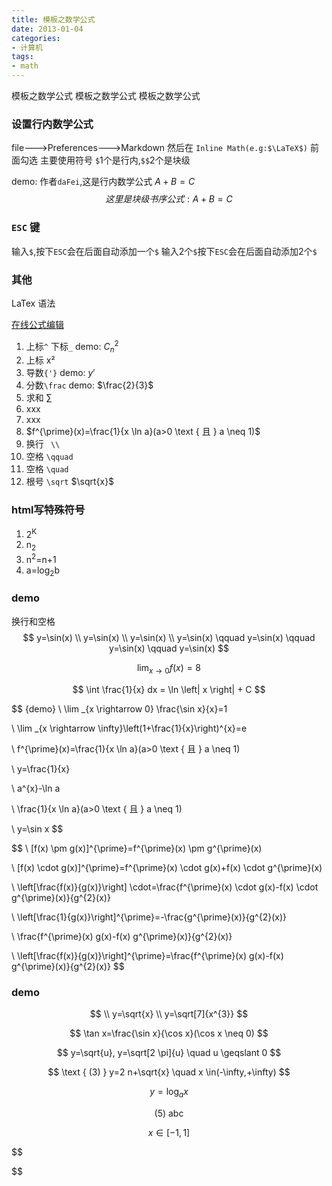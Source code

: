 ```yaml
---
title: 模板之数学公式
date: 2013-01-04
categories: 
- 计算机
tags:
- math
---
```


模板之数学公式
模板之数学公式
模板之数学公式

<!-- more -->

### 设置行内数学公式

file--->Preferences--->Markdown 然后在 `Inline Math(e.g:$\LaTeX$)` 前面勾选
主要使用符号 `$`1个是行内,`$$`2个是块级

demo:
作者`daFei`,这是行内数学公式  $A+B=C$
$$
这里是块级书序公式:  A+B=C
$$

### `ESC` 键

输入`$`,按下`ESC`会在后面自动添加一个`$`
输入2个`$`按下`ESC`会在后面自动添加2个`$`

### 其他

LaTex 语法

 [在线公式编辑](https://latex.codecogs.com/eqneditor/editor.php)

1. 上标`^`  下标`_`    demo:   $C_n^2$
2. 上标  x²
3. 导数`{'}`   demo:   $y{'}$ 
4. 分数`\frac`  demo:  $\frac{2}{3}$
5. 求和  $\sum$
6. xxx
7. xxx
8. $f^{\prime}(x)=\frac{1}{x \ln a}(a>0 \text { 且 } a \neq 1)$
9. 换行 ` \\`
10. 空格 `\qquad`
11. 空格 `\quad `
12. 根号 `\sqrt`    $\sqrt{x}$

### html写特殊符号

1. 2<sup>K</sup>
2. n<sub>2</sub>
3. n<sup>2</sup>=n+1
4. a=log<sub>2</sub>b

### demo
换行和空格
$$
y=\sin(x) \\
y=\sin(x) \\
y=\sin(x) \\
y=\sin(x) \qquad
y=\sin(x) \qquad
y=\sin(x) \qquad
y=\sin(x)
$$

$$
\lim_{x \to 0} f(x) = 8
$$

$$
\int \frac{1}{x} dx = \ln \left| x \right| + C
$$

$$ {demo}
\\  \lim _{x \rightarrow 0} \frac{\sin x}{x}=1

\\  \lim _{x \rightarrow \infty}\left(1+\frac{1}{x}\right)^{x}=e

\\ f^{\prime}(x)=\frac{1}{x \ln a}(a>0 \text { 且 } a \neq 1)

\\ y=\frac{1}{x}

\\ a^{x}-\ln a

\\ \frac{1}{x \ln a}(a>0 \text { 且 } a \neq 1)

\\ y=\sin x
$$

$$
\\ [f(x) \pm g(x)]^{\prime}=f^{\prime}(x) \pm g^{\prime}(x)

\\  [f(x) \cdot g(x)]^{\prime}=f^{\prime}(x) \cdot g(x)+f(x) \cdot g^{\prime}(x)

\\ \left[\frac{f(x)}{g(x)}\right] \cdot=\frac{f^{\prime}(x) \cdot g(x)-f(x) \cdot g^{\prime}(x)}{g^{2}(x)}


\\ \left[\frac{1}{g(x)}\right]^{\prime}=-\frac{g^{\prime}(x)}{g^{2}(x)}

\\ \frac{f^{\prime}(x) g(x)-f(x) g^{\prime}(x)}{g^{2}(x)}

\\ \left[\frac{f(x)}{g(x)}\right]^{\prime}=\frac{f^{\prime}(x) g(x)-f(x) g^{\prime}(x)}{g^{2}(x)}
$$

### demo

$$
\\ y=\sqrt{x}
\\ y=\sqrt[7]{x^{3}}
$$

$$
\tan x=\frac{\sin x}{\cos x}(\cos x \neq 0)
$$

$$
y=\sqrt{u}, y=\sqrt[2 \pi]{u} \quad u \geqslant 0
$$

$$
\text { (3) } y=2 n+\sqrt{x} \quad x \in(-\infty,+\infty)
$$

$$
y=\log _{a} x
$$

$$
\text { (5) } \text {abc}
$$

$$
x \in[-1,1]
$$


$$

$$

